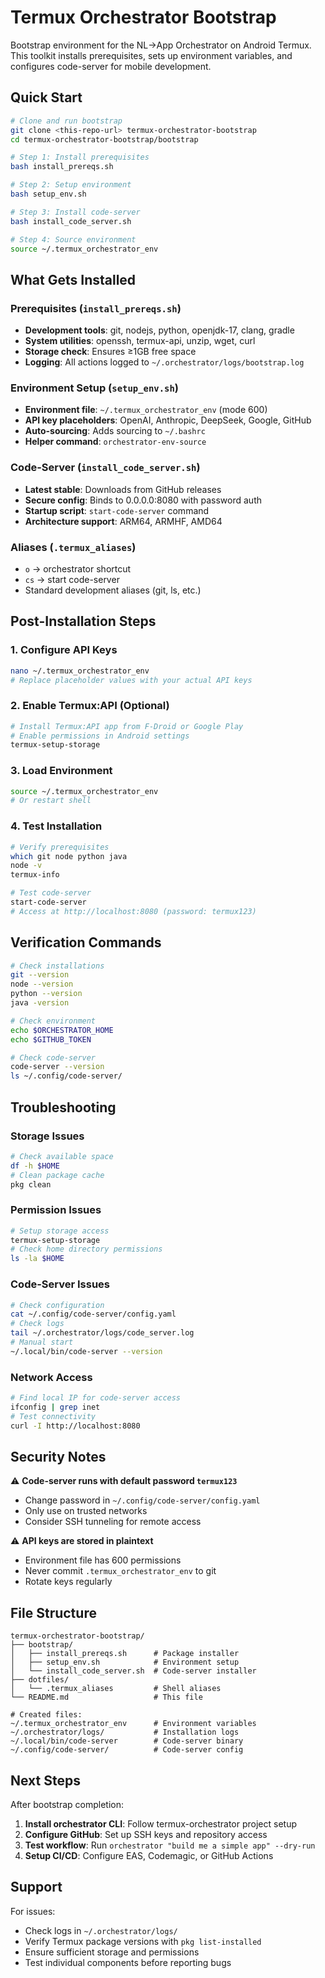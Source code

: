 # Termux Orchestrator Bootstrap

Bootstrap environment for the NL→App Orchestrator on Android Termux. This toolkit installs prerequisites, sets up environment variables, and configures code-server for mobile development.

## Quick Start

```bash
# Clone and run bootstrap
git clone <this-repo-url> termux-orchestrator-bootstrap
cd termux-orchestrator-bootstrap/bootstrap

# Step 1: Install prerequisites
bash install_prereqs.sh

# Step 2: Setup environment
bash setup_env.sh

# Step 3: Install code-server
bash install_code_server.sh

# Step 4: Source environment
source ~/.termux_orchestrator_env
```

## What Gets Installed

### Prerequisites (`install_prereqs.sh`)
- **Development tools**: git, nodejs, python, openjdk-17, clang, gradle
- **System utilities**: openssh, termux-api, unzip, wget, curl
- **Storage check**: Ensures ≥1GB free space
- **Logging**: All actions logged to `~/.orchestrator/logs/bootstrap.log`

### Environment Setup (`setup_env.sh`)
- **Environment file**: `~/.termux_orchestrator_env` (mode 600)
- **API key placeholders**: OpenAI, Anthropic, DeepSeek, Google, GitHub
- **Auto-sourcing**: Adds sourcing to `~/.bashrc`
- **Helper command**: `orchestrator-env-source`

### Code-Server (`install_code_server.sh`)
- **Latest stable**: Downloads from GitHub releases
- **Secure config**: Binds to 0.0.0.0:8080 with password auth
- **Startup script**: `start-code-server` command
- **Architecture support**: ARM64, ARMHF, AMD64

### Aliases (`.termux_aliases`)
- `o` → orchestrator shortcut
- `cs` → start code-server
- Standard development aliases (git, ls, etc.)

## Post-Installation Steps

### 1. Configure API Keys
```bash
nano ~/.termux_orchestrator_env
# Replace placeholder values with your actual API keys
```

### 2. Enable Termux:API (Optional)
```bash
# Install Termux:API app from F-Droid or Google Play
# Enable permissions in Android settings
termux-setup-storage
```

### 3. Load Environment
```bash
source ~/.termux_orchestrator_env
# Or restart shell
```

### 4. Test Installation
```bash
# Verify prerequisites
which git node python java
node -v
termux-info

# Test code-server
start-code-server
# Access at http://localhost:8080 (password: termux123)
```

## Verification Commands

```bash
# Check installations
git --version
node --version  
python --version
java -version

# Check environment
echo $ORCHESTRATOR_HOME
echo $GITHUB_TOKEN

# Check code-server
code-server --version
ls ~/.config/code-server/
```

## Troubleshooting

### Storage Issues
```bash
# Check available space
df -h $HOME
# Clean package cache
pkg clean
```

### Permission Issues
```bash
# Setup storage access
termux-setup-storage
# Check home directory permissions
ls -la $HOME
```

### Code-Server Issues
```bash
# Check configuration
cat ~/.config/code-server/config.yaml
# Check logs
tail ~/.orchestrator/logs/code_server.log
# Manual start
~/.local/bin/code-server --version
```

### Network Access
```bash
# Find local IP for code-server access
ifconfig | grep inet
# Test connectivity
curl -I http://localhost:8080
```

## Security Notes

⚠️ **Code-server runs with default password `termux123`**
- Change password in `~/.config/code-server/config.yaml`
- Only use on trusted networks
- Consider SSH tunneling for remote access

⚠️ **API keys are stored in plaintext**
- Environment file has 600 permissions
- Never commit `.termux_orchestrator_env` to git
- Rotate keys regularly

## File Structure

```
termux-orchestrator-bootstrap/
├── bootstrap/
│   ├── install_prereqs.sh      # Package installer
│   ├── setup_env.sh            # Environment setup
│   └── install_code_server.sh  # Code-server installer
├── dotfiles/
│   └── .termux_aliases         # Shell aliases
└── README.md                   # This file

# Created files:
~/.termux_orchestrator_env      # Environment variables
~/.orchestrator/logs/           # Installation logs
~/.local/bin/code-server        # Code-server binary
~/.config/code-server/          # Code-server config
```

## Next Steps

After bootstrap completion:
1. **Install orchestrator CLI**: Follow termux-orchestrator project setup
2. **Configure GitHub**: Set up SSH keys and repository access  
3. **Test workflow**: Run `orchestrator "build me a simple app" --dry-run`
4. **Setup CI/CD**: Configure EAS, Codemagic, or GitHub Actions

## Support

For issues:
- Check logs in `~/.orchestrator/logs/`
- Verify Termux package versions with `pkg list-installed`
- Ensure sufficient storage and permissions
- Test individual components before reporting bugs
